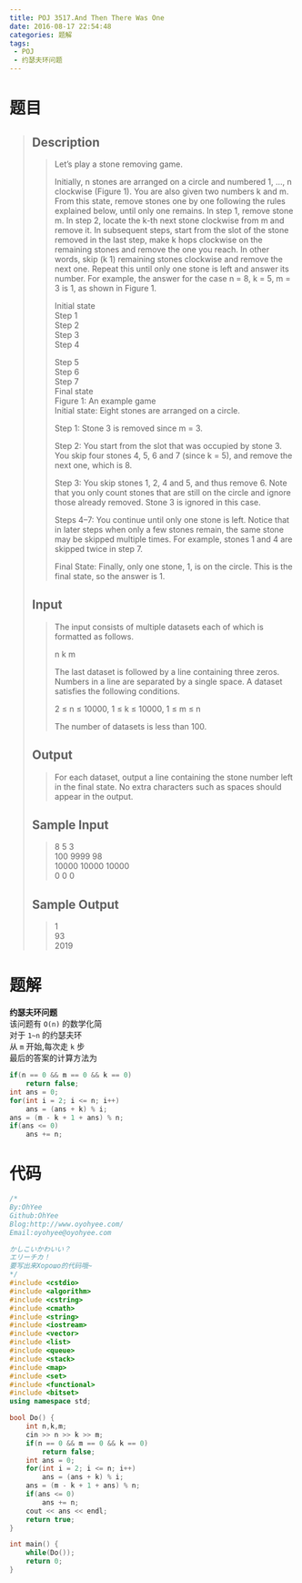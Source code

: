 ```yaml
---
title: POJ 3517.And Then There Was One
date: 2016-08-17 22:54:48
categories: 题解
tags: 
 - POJ
 - 约瑟夫环问题
---
```

# 题目
> 
> ## Description  
>>   
>> Let’s play a stone removing game.  
>>   
>> Initially, n stones are arranged on a circle and numbered 1, …, n clockwise (Figure 1). You are also given two numbers k and m. From this state, remove stones one by one following the rules explained below, until only one remains. In step 1, remove stone m. In step 2, locate the k-th next stone clockwise from m and remove it. In subsequent steps, start from the slot of the stone removed in the last step, make k hops clockwise on the remaining stones and remove the one you reach. In other words, skip (k   1) remaining stones clockwise and remove the next one. Repeat this until only one stone is left and answer its number. For example, the answer for the case n = 8, k = 5, m = 3 is 1, as shown in Figure 1.  
>>   
>>   
>> Initial state	  
>> Step 1	  
>> Step 2	  
>> Step 3	  
>> Step 4  
>>   
>> Step 5	  
>> Step 6	  
>> Step 7	  
>> Final state	  
>> Figure 1: An example game  
>> Initial state: Eight stones are arranged on a circle.  
>>   
>> Step 1: Stone 3 is removed since m = 3.  
>>   
>> Step 2: You start from the slot that was occupied by stone 3. You skip four stones 4, 5, 6 and 7 (since k = 5), and remove the next one, which is 8.  
>>   
>> Step 3: You skip stones 1, 2, 4 and 5, and thus remove 6. Note that you only count stones that are still on the circle and ignore those already removed. Stone 3 is ignored in this case.  
>>   
>> Steps 4–7: You continue until only one stone is left. Notice that in later steps when only a few stones remain, the same stone may be skipped multiple times. For example, stones 1 and 4 are skipped twice in step 7.  
>>   
>> Final State: Finally, only one stone, 1, is on the circle. This is the final state, so the answer is 1.  
>>   
>> <!--more-->  
> 
> ## Input  
>>   
>> The input consists of multiple datasets each of which is formatted as follows.  
>>   
>> n k m  
>>   
>> The last dataset is followed by a line containing three zeros. Numbers in a line are separated by a single space. A dataset satisfies the following conditions.  
>>   
>> 2 ≤ n ≤ 10000, 1 ≤ k ≤ 10000, 1 ≤ m ≤ n  
>>   
>> The number of datasets is less than 100.  
>>   
> 
> ## Output  
>>   
>> For each dataset, output a line containing the stone number left in the final state. No extra characters such as spaces should appear in the output.  
>>   
> 
> ## Sample Input  
>>   
>> 8 5 3  
>> 100 9999 98  
>> 10000 10000 10000  
>> 0 0 0  
> 
> ## Sample Output  
>>   
>> 1  
>> 93  
>> 2019  


# 题解

**约瑟夫环问题**  
该问题有 `O(n)` 的数学化简  
对于 `1~n` 的约瑟夫环  
从 `m` 开始,每次走 `k` 步  
最后的答案的计算方法为  

```cpp 约瑟夫环问题  
if(n == 0 && m == 0 && k == 0)
    return false;
int ans = 0;
for(int i = 2; i <= n; i++)
    ans = (ans + k) % i;
ans = (m - k + 1 + ans) % n;
if(ans <= 0)
    ans += n;
```

# 代码
```cpp And Then There Was One https://github.com/OhYee/ACM.github.io/blob/master/POJ/3517.%41%6E%64%20%54%68%65%6E%20%54%68%65%72%65%20%57%61%73%20%4F%6E%65.cpp 代码备份
/*
By:OhYee
Github:OhYee
Blog:http://www.oyohyee.com/
Email:oyohyee@oyohyee.com

かしこいかわいい？
エリーチカ！
要写出来Хорошо的代码哦~
*/
#include <cstdio>
#include <algorithm>
#include <cstring>
#include <cmath>
#include <string>
#include <iostream>
#include <vector>
#include <list>
#include <queue>
#include <stack>
#include <map>
#include <set>
#include <functional>
#include <bitset>
using namespace std;

bool Do() {
	int n,k,m;
	cin >> n >> k >> m;
	if(n == 0 && m == 0 && k == 0)
		return false;
	int ans = 0;
	for(int i = 2; i <= n; i++)
		ans = (ans + k) % i;
	ans = (m - k + 1 + ans) % n;
	if(ans <= 0)
		ans += n;
	cout << ans << endl;
	return true;
}

int main() {
	while(Do());
	return 0;
}
```
